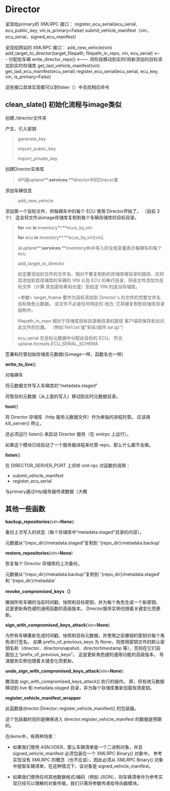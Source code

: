 # Director

呈现给primary的 XMLRPC 接口：
     register_ecu_serial(ecu_serial, ecu_public_key, vin,is_primary=False)
     submit_vehicle_manifest（vin，ecu_serial，signed_ecu_manifest）

   呈现给网站的 XMLRPC 接口：
     add_new_vehicle(vin)
     add_target_to_director(target_filepath, filepath_in_repo, vin, ecu_serial) <--- 分配给车辆
     write_director_repo() <--- 将阶段移动到实时/将新添加的目标添加到实时存储库
     get_last_vehicle_manifest(vin)
     get_last_ecu_manifest(ecu_serial)
     register_ecu_serial(ecu_serial, ecu_key, vin, is_primary=False)

这些接口具体实现都可以到listen（）中去找相应命令



## clean_slate() 初始化流程与image类似

创建./director文件夹

产生、引入密钥

> generate_key
>
> import_public_key
>
> import_private_key

创建Director实体库

> API是uptane**.**services**.**director中的Direcor类

添加车辆信息

> add_new_vehicle

添加第一个目标文件，供每辆车中的每个 ECU 使用
Director开始了。 （目前 3 个）
这会将文件从image存储库复制到每个车辆存储库的目标目录。

> **for** vin **in** inventory**.**ecus_by_vin:
>
>   **for** ecu **in** inventory**.**ecus_by_vin[vin]:
>
> 从uptane**.**services**.**inventorydb中导入的全局变量表示每辆车的每个ecu
>
> 
>
> add_target_to_director
>
> 给定要添加的文件的文件名、相对于要复制到的存储库根目录的路径、应将其添加到其存储库的车辆的 VIN 以及 ECU 的串行目录，将该文件添加为目标文件（计算 其加密哈希和长度）到给定 VIN 的适当存储库。
>
>    <参数>
>      target_fname
>        要作为目标添加到 Director's 的文件的完整文件名
>        目标角色元数据。 该文件不必是任何特定的
>        地方; 它将被复制到存储库目录结构中。
>
>  filepath_in_repo
>    相对于存储库目标目录根目录的路径
>    客户端将保存和访问此文件的位置。 （例如'file1.txt'或“刹车/固件.tar.gz”）
>
>  ecu_serial
>    在目标元数据中分配此目标的 ECU。
>    符合 uptane.formats.ECU_SERIAL_SCHEMA

签署和托管初始存储库元数据(与image一样，函数名也一样)

 **write_to_live**()

对每辆车

将元数据文件写入车辆库的“metadata.staged”

将暂存的元数据（从上面的写入）移动到实时元数据目录。

 **host**()

将 Director 存储库（http 服务元数据文件）作为单独的进程托管。 应该用 kill_server() 停止。

还必须运行 listen() 来启动 Director 服务（在 xmlrpc 上运行）。

如果这个模块已经启动了一个服务器进程来托管 repo，那么什么都不会做。

 **listen**() 

在 DIRECTOR_SERVER_PORT 上侦听 xml-rpc 对函数的调用：
   - submit_vehicle_manifest
   -  register_ecu_serial

与primary通过http服务器传递数据（大概



## 其他一些函数

**backup_repositories**(vin=**None**):

备份上次写入的状态（每个存储库中“metadata.staged”目录的内容）。

 元数据从“{repo_dir}/metadata.staged”复制到 '{repo_dir}/metadata.backup'

 **restore_repositories**(vin=**None**)

恢复每个 Director 存储库的上次备份。

 元数据从“{repo_dir}/metadata.backup”复制到 '{repo_dir}/metadata.staged' 和 '{repo_dir}/metadata'

**revoke_compromised_keys（）**

撤销所有车辆的当前时间戳、快照和目标密钥，并为每个角色生成一个新密钥。 这是更新角色键的通用函数的高级版本。 Director服务实例也随着关键变化而更新。

**sign_with_compromised_keys_attack**(vin=**None**)

为所有车辆重新生成时间戳、快照和目标元数据，并使用之前撤销的密钥对每个角色进行签名。 如果 prefix_of_previous_keys 为 None，则使用密钥文件的默认密钥名称（director、directorsnapshot、directortimestamp 等），否则在它们前面加上“prefix_of_previous_keys”。 这是更新角色键的通用功能的高级版本。 导演服务实例也随着关键变化而更新。

**undo_sign_with_compromised_keys_attack**(vin=**None**):

撤消由 sign_with_compromised_keys_attack() 执行的操作。 即，将有效元数据移动到 live 和 metadata.staged 目录，并为每个存储库重新加载有效密钥。

**register_vehicle_manifest_wrapper**

此函数是director.Director::register_vehicle_manifest() 的包装器。

   这个包装器的目的是确保进入 director.register_vehicle_manifest 的数据是预期的。

   在demo中，有两种场景：

 - 如果我们使用 ASN.1/DER，那么车辆清单是一个二进制对象，并且 signed_vehicle_manifest 必须包装在一个 XMLRPC Binary() 对象中。 参考实现没有 XMLRPC 的概念（也不应该），因此必须从 XMLRPC Binary() 对象中提取车辆清单，在这种情况下，该对象是 signed_vehicle_manifest。

 - 如果我们使用任何其他数据格式/编码（例如 JSON），则车辆清单作为参考实现已经可以理解的对象传输，我们只需将参数传递给导向器模块。
